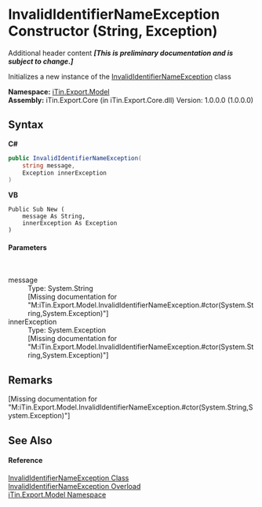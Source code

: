 # InvalidIdentifierNameException Constructor (String, Exception)
Additional header content _**\[This is preliminary documentation and is subject to change.\]**_

Initializes a new instance of the <a href="5466b366-aafe-d66b-75a2-1f73f2bd91b4">InvalidIdentifierNameException</a> class

**Namespace:**&nbsp;<a href="ef57ffcc-e95e-b212-5a46-9aa6f5a3511f">iTin.Export.Model</a><br />**Assembly:**&nbsp;iTin.Export.Core (in iTin.Export.Core.dll) Version: 1.0.0.0 (1.0.0.0)

## Syntax

**C#**<br />
``` C#
public InvalidIdentifierNameException(
	string message,
	Exception innerException
)
```

**VB**<br />
``` VB
Public Sub New ( 
	message As String,
	innerException As Exception
)
```


#### Parameters
&nbsp;<dl><dt>message</dt><dd>Type: System.String<br />\[Missing <param name="message"/> documentation for "M:iTin.Export.Model.InvalidIdentifierNameException.#ctor(System.String,System.Exception)"\]</dd><dt>innerException</dt><dd>Type: System.Exception<br />\[Missing <param name="innerException"/> documentation for "M:iTin.Export.Model.InvalidIdentifierNameException.#ctor(System.String,System.Exception)"\]</dd></dl>

## Remarks
\[Missing <remarks> documentation for "M:iTin.Export.Model.InvalidIdentifierNameException.#ctor(System.String,System.Exception)"\]

## See Also


#### Reference
<a href="5466b366-aafe-d66b-75a2-1f73f2bd91b4">InvalidIdentifierNameException Class</a><br /><a href="f2c42d90-55b4-4b47-596a-5e27af2e52a4">InvalidIdentifierNameException Overload</a><br /><a href="ef57ffcc-e95e-b212-5a46-9aa6f5a3511f">iTin.Export.Model Namespace</a><br />